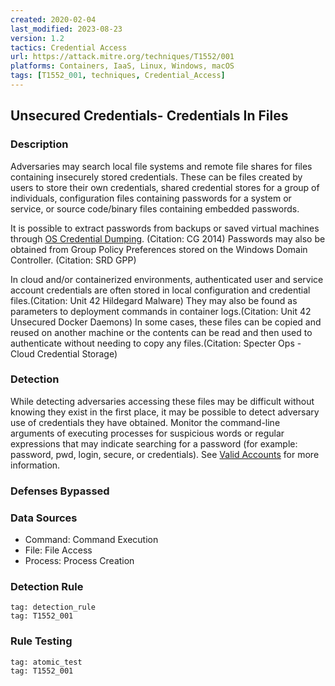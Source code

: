 ```yaml
---
created: 2020-02-04
last_modified: 2023-08-23
version: 1.2
tactics: Credential Access
url: https://attack.mitre.org/techniques/T1552/001
platforms: Containers, IaaS, Linux, Windows, macOS
tags: [T1552_001, techniques, Credential_Access]
---
```


## Unsecured Credentials- Credentials In Files

### Description

Adversaries may search local file systems and remote file shares for files containing insecurely stored credentials. These can be files created by users to store their own credentials, shared credential stores for a group of individuals, configuration files containing passwords for a system or service, or source code/binary files containing embedded passwords.

It is possible to extract passwords from backups or saved virtual machines through [OS Credential Dumping](https://attack.mitre.org/techniques/T1003). (Citation: CG 2014) Passwords may also be obtained from Group Policy Preferences stored on the Windows Domain Controller. (Citation: SRD GPP)

In cloud and/or containerized environments, authenticated user and service account credentials are often stored in local configuration and credential files.(Citation: Unit 42 Hildegard Malware) They may also be found as parameters to deployment commands in container logs.(Citation: Unit 42 Unsecured Docker Daemons) In some cases, these files can be copied and reused on another machine or the contents can be read and then used to authenticate without needing to copy any files.(Citation: Specter Ops - Cloud Credential Storage)

### Detection

While detecting adversaries accessing these files may be difficult without knowing they exist in the first place, it may be possible to detect adversary use of credentials they have obtained. Monitor the command-line arguments of executing processes for suspicious words or regular expressions that may indicate searching for a password (for example: password, pwd, login, secure, or credentials). See [Valid Accounts](https://attack.mitre.org/techniques/T1078) for more information.

### Defenses Bypassed



### Data Sources

  - Command: Command Execution
  -  File: File Access
  -  Process: Process Creation
### Detection Rule

```query
tag: detection_rule
tag: T1552_001
```

### Rule Testing

```query
tag: atomic_test
tag: T1552_001
```
